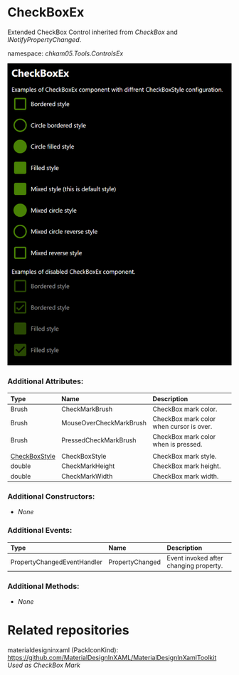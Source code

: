 # CheckBoxEx
Extended CheckBox Control inherited from _CheckBox_ and _INotifyPropertyChanged_.

namespace: _chkam05.Tools.ControlsEx_

![CheckBoxEx Examples (Images/CheckBoxEx.png)](../Images/CheckBoxEx.png)

### Additional Attributes:

| Type          | Name                    | Description |
|:--------------|:------------------------|:------------|
| Brush         | CheckMarkBrush          | CheckBox mark color. |
| Brush         | MouseOverCheckMarkBrush | CheckBox mark color when cursor is over. |
| Brush         | PressedCheckMarkBrush   | CheckBox mark color when is pressed. |
|||
| [CheckBoxStyle](CheckBoxStyle.md) | CheckBoxStyle           | CheckBox mark style. |
| double        | CheckMarkHeight         | CheckBox mark height. |
| double        | CheckMarkWidth          | CheckBox mark width. |

### Additional Constructors:

- _None_

### Additional Events:

| Type                        | Name             | Description |
|:----------------------------|:-----------------|:------------|
| PropertyChangedEventHandler | PropertyChanged  | Event invoked after changing property. |

### Additional Methods:

- _None_

# Related repositories

materialdesigninxaml (PackIconKind): https://github.com/MaterialDesignInXAML/MaterialDesignInXamlToolkit  
_Used as CheckBox Mark_
